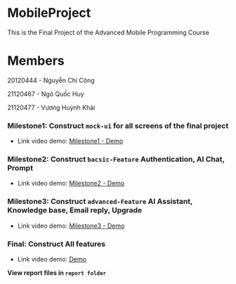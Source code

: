 # MobileProject

This is the Final Project of the Advanced Mobile Programming Course

# Members

20120444 - Nguyễn Chí Công

21120467 - Ngô Quốc Huy

21120477 - Vương Huỳnh Khải

### Milestone1: Construct `mock-ui` for all screens of the final project

- Link video demo: [Milestone1 - Demo](https://www.youtube.com/watch?v=uKinEXtpmDs)

### Milestone2: Construct `bacsic-Feature` Authentication, AI Chat, Prompt

- Link video demo: [Milestone2 - Demo](https://www.youtube.com/watch?v=d5kmgn-koH8)

### Milestone3: Construct `advanced-Feature` AI Assistant, Knowledge base, Email reply, Upgrade

- Link video demo: [Milestone3 - Demo](https://www.youtube.com/watch?v=46yibX2MawY)

### Final: Construct All features

- Link video demo: [Demo](https://www.youtube.com/watch?v=jJwjQHgApF4)

**View report files in `report folder`**
